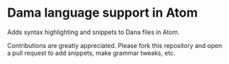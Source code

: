 # Dama language support in Atom

Adds syntax highlighting and snippets to Dana files in Atom.

Contributions are greatly appreciated. Please fork this repository and open a
pull request to add snippets, make grammar tweaks, etc.
